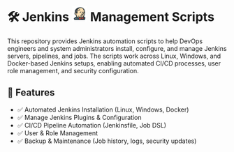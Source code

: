 # 🛠️ Jenkins <img src="../Assets/pics/icons8-jenkins-48.svg" width="35"> Management Scripts

This repository provides Jenkins automation scripts to help DevOps engineers and system administrators install, configure, and manage Jenkins servers, pipelines, and jobs. The scripts work across Linux, Windows, and Docker-based Jenkins setups, enabling automated CI/CD processes, user role management, and security configuration.

## 🚀 Features

- ✅ Automated Jenkins Installation (Linux, Windows, Docker)
- ✅ Manage Jenkins Plugins & Configuration
- ✅ CI/CD Pipeline Automation (Jenkinsfile, Job DSL)
- ✅ User & Role Management
- ✅ Backup & Maintenance (Job history, logs, security updates)
